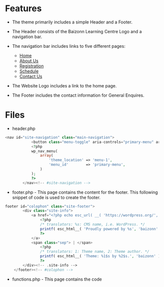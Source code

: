 # Features
- The theme primarily includes a simple Header and a Footer.
- The Header consists of the Baizonn Learning Centre Logo and a navigation bar.
- The navigation bar includes links to five different pages:

  - [Home](https://cp3402-team-a.com/) 
  - [About Us](https://cp3402-team-a.com/about-us-2/)  
  - [Registration](https://cp3402-team-a.com/registration/)
  - [Schedule](https://cp3402-team-a.com/schedule/)
  - [Contact Us](https://cp3402-team-a.com/contact-us/)

- The Website Logo includes a link to the home page.
- The Footer includes the contact information for General Enquires.

# Files
- header.php
```php
<nav id="site-navigation" class="main-navigation">
			<button class="menu-toggle" aria-controls="primary-menu" aria-expanded="false"><?php esc_html_e( 'Primary Menu', 'baizonn' ); ?></button>
			<?php
			wp_nav_menu(
				array(
					'theme_location' => 'menu-1',
					'menu_id'        => 'primary-menu',
				)
			);
			?>
		</nav><!-- #site-navigation -->
```
- footer.php - This page contains the content for the footer. This following snippet of code is used to create the footer.
```php
footer id="colophon" class="site-footer">
		<div class="site-info">
			<a href="<?php echo esc_url( __( 'https://wordpress.org/', 'baizonn' ) ); ?>">
				<?php
				/* translators: %s: CMS name, i.e. WordPress. */
				printf( esc_html__( 'Proudly powered by %s', 'baizonn' ), 'WordPress' );
				?>
			</a>
			<span class="sep"> | </span>
				<?php
				/* translators: 1: Theme name, 2: Theme author. */
				printf( esc_html__( 'Theme: %1$s by %2$s.', 'baizonn' ), 'baizonn', '<a href="http://underscores.me/">Underscores.me</a>' );
				?>
		</div><!-- .site-info -->
	</footer><!-- #colophon -->
```
- functions.php - This page contains the code
